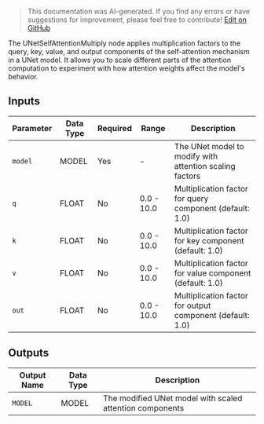 > This documentation was AI-generated. If you find any errors or have suggestions for improvement, please feel free to contribute! [Edit on GitHub](https://github.com/Comfy-Org/embedded-docs/blob/main/comfyui_embedded_docs/docs/UNetSelfAttentionMultiply/en.md)

The UNetSelfAttentionMultiply node applies multiplication factors to the query, key, value, and output components of the self-attention mechanism in a UNet model. It allows you to scale different parts of the attention computation to experiment with how attention weights affect the model's behavior.

## Inputs

| Parameter | Data Type | Required | Range | Description |
|-----------|-----------|----------|-------|-------------|
| `model` | MODEL | Yes | - | The UNet model to modify with attention scaling factors |
| `q` | FLOAT | No | 0.0 - 10.0 | Multiplication factor for query component (default: 1.0) |
| `k` | FLOAT | No | 0.0 - 10.0 | Multiplication factor for key component (default: 1.0) |
| `v` | FLOAT | No | 0.0 - 10.0 | Multiplication factor for value component (default: 1.0) |
| `out` | FLOAT | No | 0.0 - 10.0 | Multiplication factor for output component (default: 1.0) |

## Outputs

| Output Name | Data Type | Description |
|-------------|-----------|-------------|
| `MODEL` | MODEL | The modified UNet model with scaled attention components |
